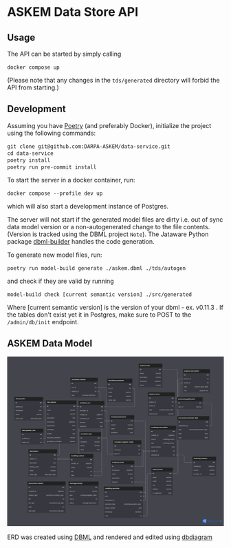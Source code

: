 # ASKEM Data Store API

## Usage

The API can be started by simply calling

```
docker compose up
```
(Please note that any changes in the `tds/generated` directory
will forbid the API from starting.)

## Development

Assuming you have [Poetry](https://python-poetry.org/) (and preferably Docker), 
initialize the project using the following commands:
```
git clone git@github.com:DARPA-ASKEM/data-service.git
cd data-service
poetry install
poetry run pre-commit install
```

To start the server in a docker container, run:
```
docker compose --profile dev up
```
which will also start a development instance of Postgres.

The server will not start if the generated model files are dirty i.e.
out of sync data model version or a non-autogenerated change to the
file contents. (Version is tracked using the DBML project `Note`).
The Jataware Python package [dbml-builder](https://pypi.org/project/dbml-builder/)
handles the code generation.

To generate new model files, run:
```
poetry run model-build generate ./askem.dbml ./tds/autogen
```

and check if they are valid by running

```
model-build check [current semantic version] ./src/generated
```

Where [current semantic version] is the version of your dbml - ex. v0.11.3 . If the tables don't exist yet it in Postgres, make sure to POST to the `/admin/db/init` endpoint.

## ASKEM Data Model

![The generated graphic](./docs/assets/askem.png)

ERD was created using [DBML](https://www.dbml.org/home/) and rendered and edited using [dbdiagram](https://dbdiagram.io/)

